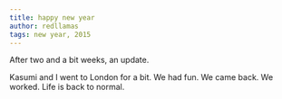 ```yaml
---
title: happy new year
author: redllamas
tags: new year, 2015
---
```


After two and a bit weeks, an update.

Kasumi and I went to London for a bit. We had fun. We came back. We worked. Life is back to normal.
